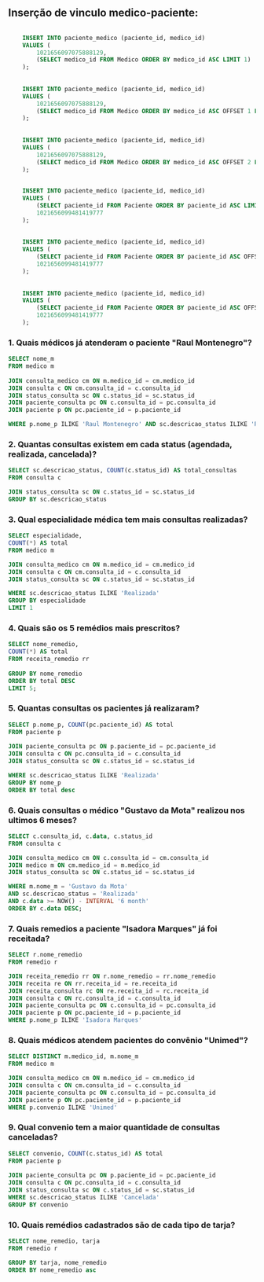 ## Inserção de vinculo medico-paciente: 

```sql

    INSERT INTO paciente_medico (paciente_id, medico_id)
    VALUES (
        1021656097075888129, 
        (SELECT medico_id FROM Medico ORDER BY medico_id ASC LIMIT 1)
    );
    
    
    INSERT INTO paciente_medico (paciente_id, medico_id)
    VALUES (
        1021656097075888129, 
        (SELECT medico_id FROM Medico ORDER BY medico_id ASC OFFSET 1 LIMIT 1)
    );
    
    
    INSERT INTO paciente_medico (paciente_id, medico_id)
    VALUES (
        1021656097075888129, 
        (SELECT medico_id FROM Medico ORDER BY medico_id ASC OFFSET 2 LIMIT 1)
    );

    
    INSERT INTO paciente_medico (paciente_id, medico_id)
    VALUES (
        (SELECT paciente_id FROM Paciente ORDER BY paciente_id ASC LIMIT 1),
        1021656099481419777
    );
    
    
    INSERT INTO paciente_medico (paciente_id, medico_id)
    VALUES (
        (SELECT paciente_id FROM Paciente ORDER BY paciente_id ASC OFFSET 1 LIMIT 1),
        1021656099481419777
    );
    
    
    INSERT INTO paciente_medico (paciente_id, medico_id)
    VALUES (
        (SELECT paciente_id FROM Paciente ORDER BY paciente_id ASC OFFSET 2 LIMIT 1),
        1021656099481419777
    );
```

### 1. Quais médicos já atenderam o paciente "Raul Montenegro"?

```sql
SELECT nome_m
FROM medico m
 
JOIN consulta_medico cm ON m.medico_id = cm.medico_id
JOIN consulta c ON cm.consulta_id = c.consulta_id
JOIN status_consulta sc ON c.status_id = sc.status_id
JOIN paciente_consulta pc ON c.consulta_id = pc.consulta_id
JOIN paciente p ON pc.paciente_id = p.paciente_id

WHERE p.nome_p ILIKE 'Raul Montenegro' AND sc.descricao_status ILIKE 'Realizada'
````

### 2. Quantas consultas existem em cada status (agendada, realizada, cancelada)?
```sql
SELECT sc.descricao_status, COUNT(c.status_id) AS total_consultas
FROM consulta c

JOIN status_consulta sc ON c.status_id = sc.status_id
GROUP BY sc.descricao_status
```

### 3. Qual especialidade médica tem mais consultas realizadas?
```sql
SELECT especialidade,
COUNT(*) AS total
FROM medico m 

JOIN consulta_medico cm ON m.medico_id = cm.medico_id
JOIN consulta c ON cm.consulta_id = c.consulta_id
JOIN status_consulta sc ON c.status_id = sc.status_id

WHERE sc.descricao_status ILIKE 'Realizada'
GROUP BY especialidade
LIMIT 1
```

### 4. Quais são os 5 remédios mais prescritos?
```sql
SELECT nome_remedio, 
COUNT(*) AS total 
FROM receita_remedio rr
 
GROUP BY nome_remedio
ORDER BY total DESC
LIMIT 5;
```

### 5. Quantas consultas os pacientes já realizaram?
```sql
SELECT p.nome_p, COUNT(pc.paciente_id) AS total
FROM paciente p
 
JOIN paciente_consulta pc ON p.paciente_id = pc.paciente_id
JOIN consulta c ON pc.consulta_id = c.consulta_id
JOIN status_consulta sc ON c.status_id = sc.status_id

WHERE sc.descricao_status ILIKE 'Realizada'
GROUP BY nome_p
ORDER BY total desc
```


### 6. Quais consultas o médico "Gustavo da Mota" realizou nos ultimos 6 meses?
```sql
SELECT c.consulta_id, c.data, c.status_id
FROM consulta c

JOIN consulta_medico cm ON c.consulta_id = cm.consulta_id
JOIN medico m ON cm.medico_id = m.medico_id
JOIN status_consulta sc ON c.status_id = sc.status_id

WHERE m.nome_m = 'Gustavo da Mota' 
AND sc.descricao_status = 'Realizada' 
AND c.data >= NOW() - INTERVAL '6 month'
ORDER BY c.data DESC;
```

### 7. Quais remedios a paciente "Isadora Marques" já foi receitada?
```sql
SELECT r.nome_remedio
FROM remedio r

JOIN receita_remedio rr ON r.nome_remedio = rr.nome_remedio
JOIN receita re ON rr.receita_id = re.receita_id
JOIN receita_consulta rc ON re.receita_id = rc.receita_id
JOIN consulta c ON rc.consulta_id = c.consulta_id
JOIN paciente_consulta pc ON c.consulta_id = pc.consulta_id
JOIN paciente p ON pc.paciente_id = p.paciente_id
WHERE p.nome_p ILIKE 'Isadora Marques'
```

### 8. Quais médicos atendem pacientes do convênio "Unimed"?
```sql
SELECT DISTINCT m.medico_id, m.nome_m
FROM medico m

JOIN consulta_medico cm ON m.medico_id = cm.medico_id
JOIN consulta c ON cm.consulta_id = c.consulta_id
JOIN paciente_consulta pc ON c.consulta_id = pc.consulta_id
JOIN paciente p ON pc.paciente_id = p.paciente_id
WHERE p.convenio ILIKE 'Unimed'
```


### 9. Qual convenio tem a maior quantidade de consultas canceladas?
```sql
SELECT convenio, COUNT(c.status_id) AS total
FROM paciente p
 
JOIN paciente_consulta pc ON p.paciente_id = pc.paciente_id
JOIN consulta c ON pc.consulta_id = c.consulta_id
JOIN status_consulta sc ON c.status_id = sc.status_id
WHERE sc.descricao_status ILIKE 'Cancelada'
GROUP BY convenio
```


### 10. Quais remédios cadastrados são de cada tipo de tarja?
```sql
SELECT nome_remedio, tarja
FROM remedio r 

GROUP BY tarja, nome_remedio
ORDER BY nome_remedio asc
```
